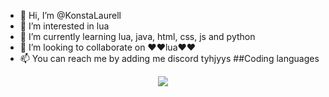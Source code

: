 - 👋 Hi, I’m @KonstaLaurell
- 👀 I’m interested in lua
- 🌱 I’m currently learning lua, java, html, css, js and python 
- 💞️ I’m looking to collaborate on ❤️❤️lua❤️❤️
- 📫 You can reach me by adding me discord tyhjyys
##Coding languages
<p align="center">

  <a href="https://skillicons.dev">
    <img src="https://skillicons.dev/icons?i=lua,py,lua,html,lua,js,lua,css,lua" />
  </a>
</p>
<!---
KonstaLaurell/KonstaLaurell is a ✨ special ✨ repository because its `README.md` (this file) appears on your GitHub profile.
You can click the Preview link to take a look at your changes.
--->
<html>
</html>
